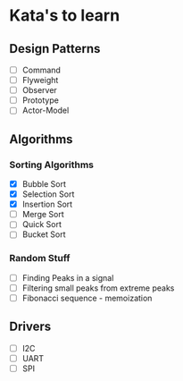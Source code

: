 # Kata's to learn

## Design Patterns
- [ ] Command
- [ ] Flyweight
- [ ] Observer
- [ ] Prototype
- [ ] Actor-Model

## Algorithms
### Sorting Algorithms
- [x] Bubble Sort
- [x] Selection Sort
- [x] Insertion Sort
- [ ] Merge Sort
- [ ] Quick Sort
- [ ] Bucket Sort

### Random Stuff
- [ ] Finding Peaks in a signal
- [ ] Filtering small peaks from extreme peaks
- [ ] Fibonacci sequence - memoization

## Drivers
- [ ] I2C
- [ ] UART
- [ ] SPI
